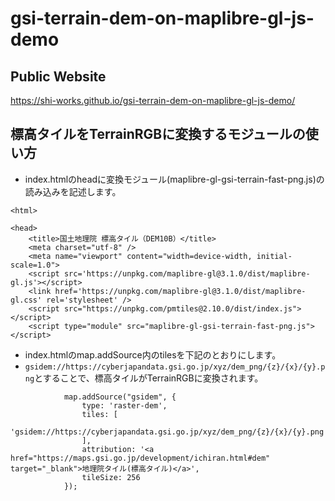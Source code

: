# gsi-terrain-dem-on-maplibre-gl-js-demo
## Public Website
https://shi-works.github.io/gsi-terrain-dem-on-maplibre-gl-js-demo/

## 標高タイルをTerrainRGBに変換するモジュールの使い方
- index.htmlのheadに変換モジュール(maplibre-gl-gsi-terrain-fast-png.js)の読み込みを記述します。
```
<html>

<head>
    <title>国土地理院 標高タイル（DEM10B）</title>
    <meta charset="utf-8" />
    <meta name="viewport" content="width=device-width, initial-scale=1.0">
    <script src='https://unpkg.com/maplibre-gl@3.1.0/dist/maplibre-gl.js'></script>
    <link href='https://unpkg.com/maplibre-gl@3.1.0/dist/maplibre-gl.css' rel='stylesheet' />
    <script src="https://unpkg.com/pmtiles@2.10.0/dist/index.js"></script>
    <script type="module" src="maplibre-gl-gsi-terrain-fast-png.js"></script>
```
- index.htmlのmap.addSource内のtilesを下記のとおりにします。
- `gsidem://https://cyberjapandata.gsi.go.jp/xyz/dem_png/{z}/{x}/{y}.png`とすることで、標高タイルがTerrainRGBに変換されます。
```
            map.addSource("gsidem", {
                type: 'raster-dem',
                tiles: [
                    'gsidem://https://cyberjapandata.gsi.go.jp/xyz/dem_png/{z}/{x}/{y}.png',
                ],
                attribution: '<a href="https://maps.gsi.go.jp/development/ichiran.html#dem" target="_blank">地理院タイル(標高タイル)</a>',
                tileSize: 256
            });
```
